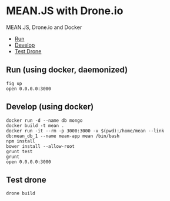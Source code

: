 # MEAN.JS with Drone.io

MEAN.JS, Drone.io and Docker

* [Run](#run)
* [Develop](#develop)
* [Test Drone](#test-drone)

## Run (using docker, daemonized)

    fig up
    open 0.0.0.0:3000

## Develop (using docker)

    docker run -d --name db mongo
    docker build -t mean .
    docker run -it --rm -p 3000:3000 -v $(pwd):/home/mean --link db:mean_db_1 --name mean-app mean /bin/bash
    npm install
    bower install --allow-root
    grunt test
    grunt
    open 0.0.0.0:3000

## Test drone

    drone build
